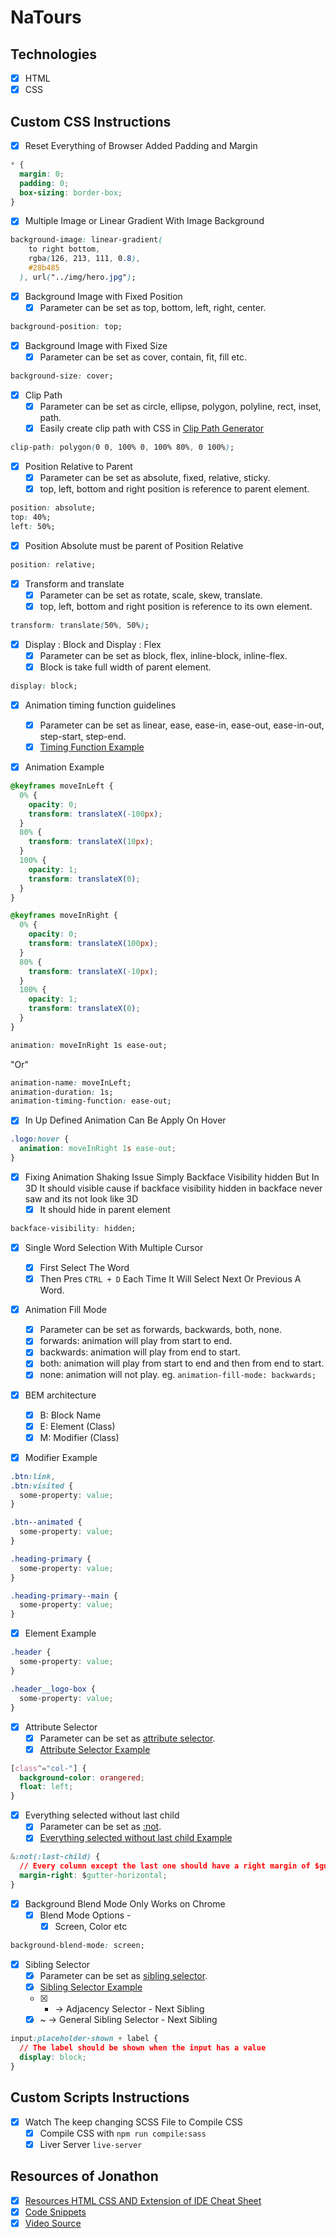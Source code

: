 # NaTours

## Technologies

- [x] HTML
- [x] CSS

## Custom CSS Instructions

- [x] Reset Everything of Browser Added Padding and Margin

```css
* {
  margin: 0;
  padding: 0;
  box-sizing: border-box;
}
```

- [x] Multiple Image or Linear Gradient With Image Background

```css
background-image: linear-gradient(
    to right bottom,
    rgba(126, 213, 111, 0.8),
    #28b485
  ), url("../img/hero.jpg");
```

- [x] Background Image with Fixed Position
  - [x] Parameter can be set as top, bottom, left, right, center.

```css
background-position: top;
```

- [x] Background Image with Fixed Size
  - [x] Parameter can be set as cover, contain, fit, fill etc.

```css
background-size: cover;
```

- [x] Clip Path
  - [x] Parameter can be set as circle, ellipse, polygon, polyline, rect, inset, path.
  - [x] Easily create clip path with CSS in [Clip Path Generator](https://bennettfeely.com/clippy/)

```css
clip-path: polygon(0 0, 100% 0, 100% 80%, 0 100%);
```

- [x] Position Relative to Parent
  - [x] Parameter can be set as absolute, fixed, relative, sticky.
  - [x] top, left, bottom and right position is reference to parent element.

```css
position: absolute;
top: 40%;
left: 50%;
```

- [x] Position Absolute must be parent of Position Relative

```css
position: relative;
```

- [x] Transform and translate
  - [x] Parameter can be set as rotate, scale, skew, translate.
  - [x] top, left, bottom and right position is reference to its own element.

```css
transform: translate(50%, 50%);
```

- [x] Display : Block and Display : Flex
  - [x] Parameter can be set as block, flex, inline-block, inline-flex.
  - [x] Block is take full width of parent element.

```css
display: block;
```

- [x] Animation timing function guidelines

  - [x] Parameter can be set as linear, ease, ease-in, ease-out, ease-in-out, step-start, step-end.
  - [x] [Timing Function Example](https://developer.mozilla.org/en-US/docs/Web/CSS/animation-timing-function)

- [x] Animation Example

```css
@keyframes moveInLeft {
  0% {
    opacity: 0;
    transform: translateX(-100px);
  }
  80% {
    transform: translateX(10px);
  }
  100% {
    opacity: 1;
    transform: translateX(0);
  }
}
```

```css
@keyframes moveInRight {
  0% {
    opacity: 0;
    transform: translateX(100px);
  }
  80% {
    transform: translateX(-10px);
  }
  100% {
    opacity: 1;
    transform: translateX(0);
  }
}
```

```css
animation: moveInRight 1s ease-out;
```

"Or"

```css
animation-name: moveInLeft;
animation-duration: 1s;
animation-timing-function: ease-out;
```

- [x] In Up Defined Animation Can Be Apply On Hover

```css
.logo:hover {
  animation: moveInRight 1s ease-out;
}
```

- [x] Fixing Animation Shaking Issue Simply Backface Visibility hidden But In 3D It should visible cause if backface visibility hidden in backface never saw and its not look like 3D
  - [x] It should hide in parent element

```css
backface-visibility: hidden;
```

- [x] Single Word Selection With Multiple Cursor

  - [x] First Select The Word
  - [x] Then Pres `CTRL + D` Each Time It Will Select Next Or Previous A Word.

- [x] Animation Fill Mode

  - [x] Parameter can be set as forwards, backwards, both, none.
  - [x] forwards: animation will play from start to end.
  - [x] backwards: animation will play from end to start.
  - [x] both: animation will play from start to end and then from end to start.
  - [x] none: animation will not play. eg. `animation-fill-mode: backwards;`

- [x] BEM architecture

  - [x] B: Block Name
  - [x] E: Element (Class)
  - [x] M: Modifier (Class)

- [x] Modifier Example

```css
.btn:link,
.btn:visited {
  some-property: value;
}
```

```css
.btn--animated {
  some-property: value;
}
```

```css
.heading-primary {
  some-property: value;
}

.heading-primary--main {
  some-property: value;
}
```

- [x] Element Example

```css
.header {
  some-property: value;
}

.header__logo-box {
  some-property: value;
}
```

- [x] Attribute Selector
  - [x] Parameter can be set as [attribute selector](https://developer.mozilla.org/en-US/docs/Web/CSS/Attribute_selectors).
  - [x] [Attribute Selector Example](https://developer.mozilla.org/en-US/docs/Web/CSS/Attribute_selectors)

```css
[class^="col-"] {
  background-color: orangered;
  float: left;
}
```

- [x] Everything selected without last child
  - [x] Parameter can be set as [:not](https://developer.mozilla.org/en-US/docs/Web/CSS/:not).
  - [x] [Everything selected without last child Example](https://developer.mozilla.org/en-US/docs/Web/CSS/:not)

```css
&:not(:last-child) {
  // Every column except the last one should have a right margin of $gutter-horizontal
  margin-right: $gutter-horizontal;
}
```

- [x] Background Blend Mode Only Works on Chrome
  - [x] Blend Mode Options -
    - [x] Screen, Color etc

```css
background-blend-mode: screen;
```

- [x] Sibling Selector
  - [x] Parameter can be set as [sibling selector](https://developer.mozilla.org/en-US/docs/Web/CSS/Sibling_selectors).
  - [x] [Sibling Selector Example](https://developer.mozilla.org/en-US/docs/Web/CSS/Sibling_selectors)
  - [x] + -> Adjacency Selector - Next Sibling
  - [x] ~ -> General Sibling Selector - Next Sibling
  
```css
input:placeholder-shown + label {
  // The label should be shown when the input has a value
  display: block;
}
```

## Custom Scripts Instructions

- [x] Watch The keep changing SCSS File to Compile CSS
  - [x] Compile CSS with `npm run compile:sass`
  - [x] Liver Server `live-server`

## Resources of Jonathon

- [x] [Resources HTML CSS AND Extension of IDE Cheat Sheet](https://codingheroes.io/resources/)
- [x] [Code Snippets](https://github.com/jonasschmedtmann/advanced-css-course)
- [x] [Video Source](coverr.co)
